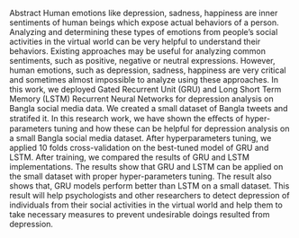 Abstract
Human emotions like depression, sadness, happiness are inner sentiments of human beings which expose actual behaviors of a person. Analyzing and determining these types of emotions from people’s social activities in the virtual world can be very helpful to understand their behaviors. Existing approaches may be useful for analyzing common sentiments, such as positive, negative or neutral expressions. However, human emotions, such as depression, sadness, happiness are very critical and sometimes almost impossible to analyze using these approaches. In this work, we deployed Gated Recurrent Unit (GRU) and Long Short Term Memory (LSTM) Recurrent Neural Networks for depression analysis on Bangla social media data. We created a small dataset of Bangla tweets and stratifed it. In this research work, we have shown the eﬀects of hyper-parameters tuning and how these can be helpful for depression analysis on a small Bangla social media dataset. After hyperparameters tuning, we applied 10 folds cross-validation on the best-tuned model of GRU and LSTM. After training, we compared the results of GRU and LSTM implementations. The results show that GRU and LSTM can be applied on the small dataset with proper hyper-parameters tuning. The result also shows that, GRU models perform better than LSTM on a small dataset. This result will help psychologists and other researchers to detect depression of individuals from their social activities in the virtual world and help them to take necessary measures to prevent undesirable doings resulted from depression.
